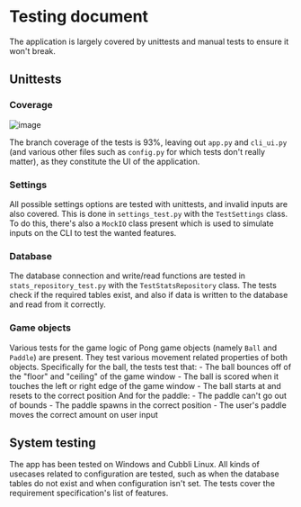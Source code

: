 # Testing document

The application is largely covered by unittests and manual tests to ensure it won't break.

## Unittests

### Coverage
![image](https://github.com/user-attachments/assets/7999ff75-3a04-474b-a250-2250f4d7f40d)

The branch coverage of the tests is 93%, leaving out `app.py` and `cli_ui.py` (and various other files such as `config.py` for which tests don't really matter), as they constitute the UI of the application.

### Settings

All possible settings options are tested with unittests, and invalid inputs are also covered. This is done in `settings_test.py` with the `TestSettings` class. To do this, there's also a `MockIO` class present which is used to simulate inputs on the CLI to test the wanted features.

### Database

The database connection and write/read functions are tested in `stats_repository_test.py` with the `TestStatsRepository` class. The tests check if the required tables exist, and also if data is written to the database and read from it correctly.

### Game objects

Various tests for the game logic of Pong game objects (namely `Ball` and `Paddle`) are present. They test various movement related properties of both objects.
Specifically for the ball, the tests test that:
    - The ball bounces off of the "floor" and "ceiling" of the game window
    - The ball is scored when it touches the left or right edge of the game window
    - The ball starts at and resets to the correct position
And for the paddle:
    - The paddle can't go out of bounds
    - The paddle spawns in the correct position
    - The user's paddle moves the correct amount on user input

## System testing

The app has been tested on Windows and Cubbli Linux. All kinds of usecases related to configuration are tested, such as when the database tables do not exist and when configuration isn't set. The tests cover the requirement specification's list of features.
